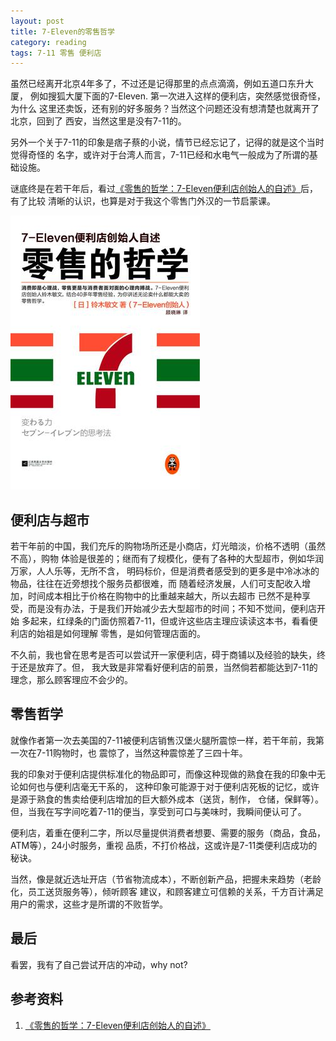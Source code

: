 ```yaml
---
layout: post
title: 7-Eleven的零售哲学
category: reading
tags: 7-11 零售 便利店
---
```


虽然已经离开北京4年多了，不过还是记得那里的点点滴滴，例如五道口东升大厦，
例如搜狐大厦下面的7-Eleven. 第一次进入这样的便利店，突然感觉很奇怪，为什么
这里还卖饭，还有别的好多服务？当然这个问题还没有想清楚也就离开了北京，回到了
西安，当然这里是没有7-11的。

另外一个关于7-11的印象是痞子蔡的小说，情节已经忘记了，记得的就是这个当时觉得奇怪的
名字，或许对于台湾人而言，7-11已经和水电气一般成为了所谓的基础设施。

谜底终是在若干年后，看过[《零售的哲学：7-Eleven便利店创始人的自述》][《零售的哲学：7-Eleven便利店创始人的自述》]后，有了比较
清晰的认识，也算是对于我这个零售门外汉的一节启蒙课。

![7-11](/assets/images/7-11.jpg)

## 便利店与超市

若干年前的中国，我们充斥的购物场所还是小商店，灯光暗淡，价格不透明（虽然不高），购物
体验是很差的；继而有了规模化，便有了各种的大型超市，例如华润万家，人人乐等，无所不含，
明码标价，但是消费者感受到的更多是中冷冰冰的物品，往往在近旁想找个服务员都很难，而
随着经济发展，人们可支配收入增加，时间成本相比于价格在购物中的比重越来越大，所以去超市
已然不是种享受，而是没有办法，于是我们开始减少去大型超市的时间；不知不觉间，便利店开始
多起来，红绿条的门面仿照着7-11，但或许这些店主理应读读这本书，看看便利店的始祖是如何理解
零售，是如何管理店面的。

不久前，我也曾在思考是否可以尝试开一家便利店，碍于商铺以及经验的缺失，终于还是放弃了。但，
我大致是非常看好便利店的前景，当然倘若都能达到7-11的理念，那么顾客理应不会少的。

## 零售哲学

就像作者第一次去美国的7-11被便利店销售汉堡火腿所震惊一样，若干年前，我第一次在7-11购物时，也
震惊了，当然这种震惊差了三四十年。

我的印象对于便利店提供标准化的物品即可，而像这种现做的熟食在我的印象中无论如何也与便利店毫无干系的，
这种印象可能源于对于便利店死板的记忆，或许是源于熟食的售卖给便利店增加的巨大额外成本（送货，制作，
仓储，保鲜等）。但，当我在写字间吃着7-11的便当，享受到可口与美味时，我瞬间便认可了。

便利店，着重在便利二字，所以尽量提供消费者想要、需要的服务（商品，食品，ATM等），24小时服务，重视
品质，不打价格战，这或许是7-11类便利店成功的秘诀。

当然，像是就近选址开店（节省物流成本），不断创新产品，把握未来趋势（老龄化，员工送货服务等），倾听顾客
建议，和顾客建立可信赖的关系，千方百计满足用户的需求，这些才是所谓的不败哲学。

## 最后

看罢，我有了自己尝试开店的冲动，why not?


## 参考资料
1. [《零售的哲学：7-Eleven便利店创始人的自述》][《零售的哲学：7-Eleven便利店创始人的自述》]


[《零售的哲学：7-Eleven便利店创始人的自述》]: http://book.douban.com/subject/26270679/

